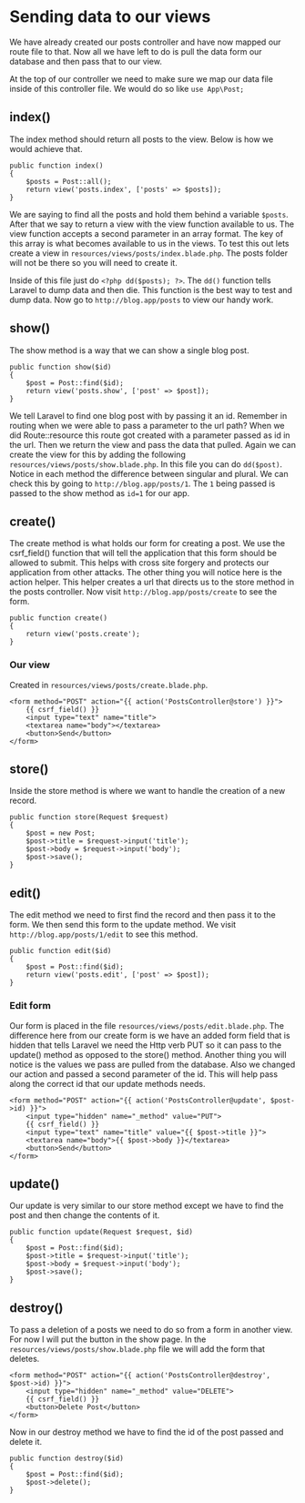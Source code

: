 # Sending data to our views

We have already created our posts controller and have now mapped our route file to that. Now all we have left to do is pull the data form our database and then pass that to our view.

At the top of our controller we need to make sure we map our data file inside of this controller file. We would do so like `use App\Post;`

## index()

The index method should return all posts to the view. Below is how we would achieve that.

```
public function index()
{
	$posts = Post::all();
	return view('posts.index', ['posts' => $posts]);
}
```

We are saying to find all the posts and hold them behind a variable `$posts`. After that we say to return a view with the view function available to us. The view function accepts a second parameter in an array format. The key of this array is what becomes available to us in the views. To test this out lets create a view in `resources/views/posts/index.blade.php`. The posts folder will not be there so you will need to create it.

Inside of this file just do `<?php dd($posts); ?>`. The `dd()` function tells Laravel to dump data and then die. This function is the best way to test and dump data. Now go to `http://blog.app/posts` to view our handy work.

## show()

The show method is a way that we can show a single blog post.

```
public function show($id)
{
	$post = Post::find($id);
	return view('posts.show', ['post' => $post]);
}
```

We tell Laravel to find one blog post with by passing it an id. Remember in routing when we were able to pass a parameter to the url path? When we did Route::resource this route got created with a parameter passed as id in the url. Then we return the view and pass the data that pulled. Again we can create the view for this by adding the following `resources/views/posts/show.blade.php`. In this file you can do `dd($post)`. Notice in each method the difference between singular and plural. We can check this by going to `http://blog.app/posts/1`. The `1` being passed is passed to the show method as `id=1` for our app.

## create()

The create method is what holds our form for creating a post. We use the csrf_field() function that will tell the application that this form should be allowed to submit. This helps with cross site forgery and protects our application from other attacks. The other thing you will notice here is the action helper. This helper creates a url that directs us to the store method in the posts controller. Now visit `http://blog.app/posts/create` to see the form.

```
public function create()
{
	return view('posts.create');
}
```

### Our view

Created in `resources/views/posts/create.blade.php`.

```
<form method="POST" action="{{ action('PostsController@store') }}">
	{{ csrf_field() }}
	<input type="text" name="title">
	<textarea name="body"></textarea>
	<button>Send</button>
</form>
```

## store()

Inside the store method is where we want to handle the creation of a new record.

```
public function store(Request $request)
{
	$post = new Post;
	$post->title = $request->input('title');
	$post->body = $request->input('body');
	$post->save();
}
```

## edit()

The edit method we need to first find the record and then pass it to the form. We then send this form to the update method. We visit `http://blog.app/posts/1/edit` to see this method.

```
public function edit($id)
{
	$post = Post::find($id);
	return view('posts.edit', ['post' => $post]);
}
```

### Edit form

Our form is placed in the file `resources/views/posts/edit.blade.php`. The difference here from our create form is we have an added form field that is hidden that tells Laravel we need the Http verb PUT so it can pass to the update() method as opposed to the store() method. Another thing you will notice is the values we pass are pulled from the database. Also we changed our action and passed a second parameter of the id. This will help pass along the correct id that our update methods needs.

```
<form method="POST" action="{{ action('PostsController@update', $post->id) }}">
    <input type="hidden" name="_method" value="PUT">
    {{ csrf_field() }}
    <input type="text" name="title" value="{{ $post->title }}">
    <textarea name="body">{{ $post->body }}</textarea>
    <button>Send</button>
</form>
```

## update()

Our update is very similar to our store method except we have to find the post and then change the contents of it.

```
public function update(Request $request, $id)
{
	$post = Post::find($id);
	$post->title = $request->input('title');
	$post->body = $request->input('body');
	$post->save();
}
```

## destroy()

To pass a deletion of a posts we need to do so from a form in another view. For now I will put the button in the show page. In the `resources/views/posts/show.blade.php` file we will add the form that deletes.

```
<form method="POST" action="{{ action('PostsController@destroy', $post->id) }}">
    <input type="hidden" name="_method" value="DELETE">
    {{ csrf_field() }}
    <button>Delete Post</button>
</form>
```

Now in our destroy method we have to find the id of the post passed and delete it.

```
public function destroy($id)
{
	$post = Post::find($id);
	$post->delete();
}
```

    
